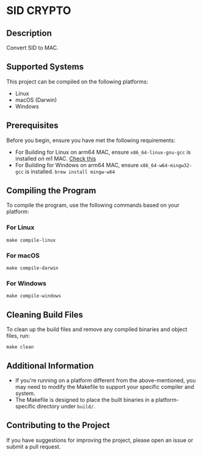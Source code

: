 # SID CRYPTO

## Description

Convert SID to MAC.

## Supported Systems

This project can be compiled on the following platforms:
- Linux
- macOS (Darwin)
- Windows

## Prerequisites

Before you begin, ensure you have met the following requirements:
- For Building for Linux on arm64 MAC, ensure `x86_64-linux-gnu-gcc` is installed on m1 MAC. [Check this](https://github.com/messense/homebrew-macos-cross-toolchains)
- For Building for Windows on arm64 MAC, ensure `x86_64-w64-mingw32-gcc` is installed. 
 `brew install mingw-w64`

## Compiling the Program

To compile the program, use the following commands based on your platform:

### For Linux
```
make compile-linux
```

### For macOS
```
make compile-darwin
```

### For Windows
```
make compile-windows
```

## Cleaning Build Files

To clean up the build files and remove any compiled binaries and object files, run:
```
make clean
```

## Additional Information

- If you're running on a platform different from the above-mentioned, you may need to modify the Makefile to support your specific compiler and system.
- The Makefile is designed to place the built binaries in a platform-specific directory under `build/`.

## Contributing to the Project

If you have suggestions for improving the project, please open an issue or submit a pull request.